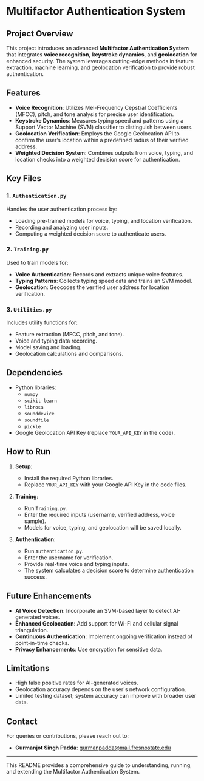 # Multifactor Authentication System

## Project Overview
This project introduces an advanced **Multifactor Authentication System** that integrates **voice recognition**, **keystroke dynamics**, and **geolocation** for enhanced security. The system leverages cutting-edge methods in feature extraction, machine learning, and geolocation verification to provide robust authentication.

## Features
- **Voice Recognition**: Utilizes Mel-Frequency Cepstral Coefficients (MFCC), pitch, and tone analysis for precise user identification.
- **Keystroke Dynamics**: Measures typing speed and patterns using a Support Vector Machine (SVM) classifier to distinguish between users.
- **Geolocation Verification**: Employs the Google Geolocation API to confirm the user’s location within a predefined radius of their verified address.
- **Weighted Decision System**: Combines outputs from voice, typing, and location checks into a weighted decision score for authentication.

## Key Files
### 1. `Authentication.py`
Handles the user authentication process by:
- Loading pre-trained models for voice, typing, and location verification.
- Recording and analyzing user inputs.
- Computing a weighted decision score to authenticate users.

### 2. `Training.py`
Used to train models for:
- **Voice Authentication**: Records and extracts unique voice features.
- **Typing Patterns**: Collects typing speed data and trains an SVM model.
- **Geolocation**: Geocodes the verified user address for location verification.

### 3. `Utilities.py`
Includes utility functions for:
- Feature extraction (MFCC, pitch, and tone).
- Voice and typing data recording.
- Model saving and loading.
- Geolocation calculations and comparisons.

## Dependencies
- Python libraries:
  - `numpy`
  - `scikit-learn`
  - `librosa`
  - `sounddevice`
  - `soundfile`
  - `pickle`
- Google Geolocation API Key (replace `YOUR_API_KEY` in the code).

## How to Run
1. **Setup**:
   - Install the required Python libraries.
   - Replace `YOUR_API_KEY` with your Google API Key in the code files.

2. **Training**:
   - Run `Training.py`.
   - Enter the required inputs (username, verified address, voice sample).
   - Models for voice, typing, and geolocation will be saved locally.

3. **Authentication**:
   - Run `Authentication.py`.
   - Enter the username for verification.
   - Provide real-time voice and typing inputs.
   - The system calculates a decision score to determine authentication success.

## Future Enhancements
- **AI Voice Detection**: Incorporate an SVM-based layer to detect AI-generated voices.
- **Enhanced Geolocation**: Add support for Wi-Fi and cellular signal triangulation.
- **Continuous Authentication**: Implement ongoing verification instead of point-in-time checks.
- **Privacy Enhancements**: Use encryption for sensitive data.

## Limitations
- High false positive rates for AI-generated voices.
- Geolocation accuracy depends on the user's network configuration.
- Limited testing dataset; system accuracy can improve with broader user data.

## Contact
For queries or contributions, please reach out to:
- **Gurmanjot Singh Padda**: [gurmanpadda@mail.fresnostate.edu](mailto:gurmanpadda@mail.fresnostate.edu)

---

This README provides a comprehensive guide to understanding, running, and extending the Multifactor Authentication System.
